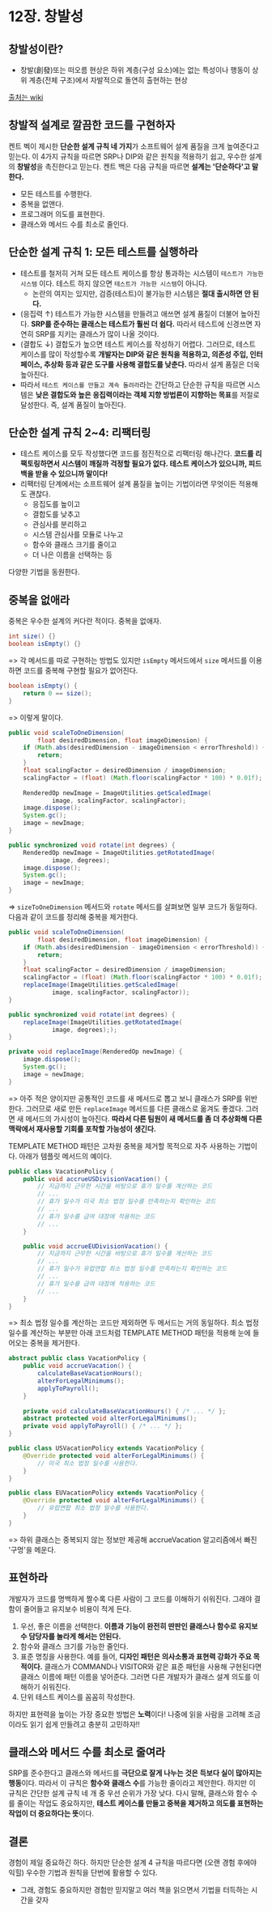 # 12장. 창발성 

## 창발성이란? 

* 창발(創發)또는 떠오름 현상은 하위 계층(구성 요소)에는 없는 특성이나 행동이 상위 계층(전체 구조)에서 자발적으로 돌연히 출현하는 현상

[출처는 wiki](https://ko.wikipedia.org/wiki/%EC%B0%BD%EB%B0%9C)

## 창발적 설계로 깔끔한 코드를 구현하자

켄트 벡이 제시한 **단순한 설계 규칙 네 가지**가 소프트웨어 설계 품질을 크게 높여준다고 믿는다. 
이 4가지 규칙을 따르면 SRP나 DIP와 같은 원칙을 적용하기 쉽고, 우수한 설계의 **창발성**을 촉진한다고 믿는다. 
켄트 백은 다음 규칙을 따르면 **설계는 '단순하다'고 말한다.** 

* 모든 테스트를 수행한다.
* 중복을 없앤다.
* 프로그래머 의도를 표현한다. 
* 클래스와 메서드 수를 최소로 줄인다. 

## 단순한 설계 규칙 1: 모든 테스트를 실행하라

* 테스트를 철저히 거쳐 모든 테스트 케이스를 항상 통과하는 시스템이 `테스트가 가능한 시스템` 이다. 테스트 하지 않으면 `테스트가 가능한 시스템`이 아니다. 
  * 논란의 여지는 있지만, 검증(테스트)이 불가능한 시스템은 **절대 출시하면 안 된다.**
* (응집력 ↑) 테스트가 가능한 시스템을 만들려고 애쓰면 설계 품질이 더불어 높아진다. **SRP를 준수하는 클래스는 테스트가 훨씬 더 쉽다.** 따라서 테스트에 신경쓰면 자연히 SRP를 지키는 클래스가 많이 나올 것이다.  
* (결합도 ↓) 결합도가 높으면 테스트 케이스를 작성하기 어렵다. 그러므로, 테스트 케이스를 많이 작성할수록 **개발자는 DIP와 같은 원칙을 적용하고, 의존성 주입, 인터페이스, 추상화 등과 같은 도구를 사용해 결합도를 낮춘다.** 따라서 설계 품질은 더욱 높아진다.
* 따라서 `테스트 케이스를 만들고 계속 돌려라`라는 간단하고 단순한 규칙을 따르면 시스템은 **낮은 결합도와 높은 응집력이라는 객체 지향 방법론이 지향하는 목표**를 저절로 달성한다. 즉, 설계 품질이 높아진다. 

## 단순한 설계 규칙 2~4: 리팩터링  

* 테스트 케이스를 모두 작성했다면 코드를 점진적으로 리팩터링 해나간다. **코드를 리팩토링하면서 시스템이 깨질까 걱정할 필요가 없다. 테스트 케이스가 있으니까, 피드백을 받을 수 있으니까 말이다!**
* 리팩터링 단계에서는 소프트웨어 설계 품질을 높이는 기법이라면 무엇이든 적용해도 괜찮다. 
  * 응집도를 높이고 
  * 결합도를 낮추고 
  * 관심사를 분리하고 
  * 시스템 관심사를 모듈로 나누고 
  * 함수와 클래스 크기를 줄이고
  * 더 나은 이름을 선택하는 등 

다양한 기법을 동원한다.

## 중복을 없애라 

중복은 우수한 설계의 커다란 적이다. 중복을 없애자.

```java
int size() {}
boolean isEmpty() {}
```

=> 각 메서드를 따로 구현하는 방법도 있지만 `isEmpty` 메서드에서 `size` 메서드를 이용하면 코드를 중복해 구현할 필요가 없어진다.

```java
boolean isEmpty() {
    return 0 == size();
}
```
=> 이렇게 말이다. 


```java
public void scaleToOneDimension(
        float desiredDimension, float imageDimension) {
    if (Math.abs(desiredDimension - imageDimension < errorThreshold)) {
        return;
    }
    float scalingFactor = desiredDimension / imageDimension;
    scalingFactor = (float) (Math.floor(scalingFactor * 100) * 0.01f);
    
    RenderedOp newImage = ImageUtilities.getScaledImage(
            image, scalingFactor, scalingFactor);
    image.dispose();
    System.gc();
    image = newImage;
}

public synchronized void rotate(int degrees) {
    RenderedOp newImage = ImageUtilities.getRotatedImage(
            image, degrees);
    image.dispose();
    System.gc();
    image = newImage;
}
```
=> `sizeToOneDimension` 메서드와 `rotate` 메서드를 살펴보면 일부 코드가 동일하다. 다음과 같이 코드를 정리해 중복을 제거한다. 

```java
public void scaleToOneDimension(
        float desiredDimension, float imageDimension) {
    if (Math.abs(desiredDimension - imageDimension < errorThreshold)) {
        return;
    }
    float scalingFactor = desiredDimension / imageDimension;
    scalingFactor = (float) (Math.floor(scalingFactor * 100) * 0.01f);
    replaceImage(ImageUtilities.getScaledImage(
            image, scalingFactor, scalingFactor));
}

public synchronized void rotate(int degrees) {
    replaceImage(ImageUtilities.getRotatedImage(
            image, degrees););
}

private void replaceImage(RenderedOp newImage) {
    image.dispose();
    System.gc();
    image = newImage;
}
```
=> 아주 적은 양이지만 공통적인 코드를 새 메서드로 뽑고 보니 클래스가 SRP를 위반한다. 
그러므로 새로 만든 `replaceImage` 메서드를 다른 클래스로 옮겨도 좋겠다. 
그러면 새 메서드의 가시성이 높아진다. 
**따라서 다른 팀원이 새 메서드를 좀 더 추상화해 다른 맥락에서 재사용할 기회를 포착할 가능성이 생긴다.** 

TEMPLATE METHOD 패턴은 고차원 중복을 제거할 목적으로 자주 사용하는 기법이다. 아래가 템플릿 메서드의 예이다. 
```java
public class VacationPolicy {
    public void accrueUSDivisionVacation() {
        // 지금까지 근무한 시간을 바탕으로 휴가 일수를 계산하는 코드
        // ...
        // 휴가 일수가 미국 최소 법정 일수를 만족하는지 확인하는 코드 
        // ...
        // 휴가 일수를 급여 대장에 적용하는 코드
        // ...
    }

    public void accrueEUDivisionVacation() {
        // 지금까지 근무한 시간을 바탕으로 휴가 일수를 계산하는 코드
        // ...
        // 휴가 일수가 유럽연합 최소 법정 일수를 만족하는지 확인하는 코드 
        // ...
        // 휴가 일수를 급여 대장에 적용하는 코드
        // ...
    }
}
```
=> 최소 법정 일수를 계산하는 코드만 제외하면 두 메서드는 거의 동일하다. 
최소 법정 일수를 계산하는 부분만 아래 코드처럼 TEMPLATE METHOD 패턴을 적용해 눈에 들어오는 중복을 제거한다. 

```java
abstract public class VacationPolicy {
    public void accrueVacation() {
        calculateBaseVacationHours();
        alterForLegalMinimums();
        applyToPayroll();
    }
    
    private void calculateBaseVacationHours() { /* ... */ };
    abstract protected void alterForLegalMinimums();
    private void applyToPayroll() { /* ... */ };
}

public class USVacationPolicy extends VacationPolicy {
    @Override protected void alterForLegalMinimums() {
        // 미국 최소 법정 일수를 사용한다.
    }
}

public class EUVacationPolicy extends VacationPolicy {
    @Override protected void alterForLegalMinimums() {
        // 유럽연합 최소 법정 일수를 사용한다.
    }
}
```
=> 하위 클래스는 중복되지 않는 정보만 제공해 accrueVacation 알고리즘에서 빠진 '구멍'을 메운다.

## 표현하라

개발자가 코드를 명백하게 짤수록 다른 사람이 그 코드를 이해하기 쉬워진다. 그래야 결함이 줄어들고 유지보수 비용이 적게 든다. 

1. 우선, 좋은 이름을 선택한다. **이름과 기능이 완전히 딴판인 클래스나 함수로 유지보수 담당자를 놀라게 해서는 안된다.**
2. 함수와 클래스 크기를 가능한 줄인다. 
3. 표준 명칭을 사용한다. 예를 들어, **디자인 패턴은 의사소통과 표현력 강화가 주요 목적이다.** 클래스가 COMMAND나 VISITOR와 같은 표준 패턴을 사용해 구현된다면 클래스 이름에 패턴 이름을 넣어준다. 그러면 다른 개발자가 클래스 설계 의도를 이해하기 쉬워진다. 
4. 단위 테스트 케이스를 꼼꼼히 작성한다. 

하지만 표현력을 높이는 가장 중요한 방법은 **노력**이다! 나중에 읽을 사람을 고려해 조금이라도 읽기 쉽게 만들려고 충분히 고민하자!!

## 클래스와 메서드 수를 최소로 줄여라 

SRP를 준수한다고 클래스와 메서드를 **극단으로 잘게 나누는 것은 득보다 실이 많아지는 행동**이다. 
따라서 이 규칙은 **함수와 클래스 수**를 가능한 줄이라고 제안한다.
하지만 이 규칙은 간단한 설계 규칙 네 개 중 우선 순위가 가장 낮다. 
다시 말해, 클래스와 함수 수를 줄이는 작업도 중요하지만, **테스트 케이스를 만들고 중복을 제거하고 의도를 표현하는 작업이 더 중요하다는 뜻**이다.

## 결론

경험이 제일 중요하긴 하다. 
하지만 단순한 설계 4 규칙을 따르다면 (오랜 경험 후에야 익힐) 우수한 기법과 원칙을 단번에 활용할 수 있다.

* 그래, 경험도 중요하지만 경험만 믿지말고 여러 책을 읽으면서 기법을 터득하는 시간을 갖자